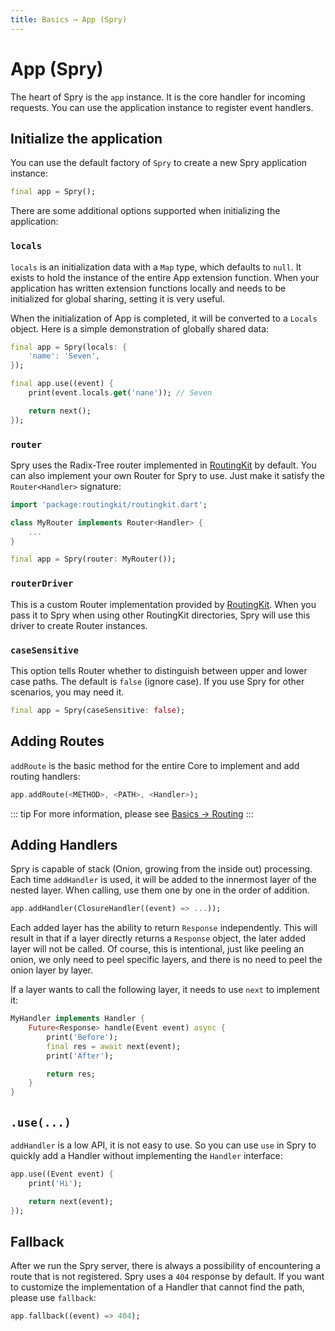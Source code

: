 ```yaml
---
title: Basics → App (Spry)
---
```


# App (Spry)

The heart of Spry is the `app` instance. It is the core handler for incoming requests. You can use the application instance to register event handlers.

## Initialize the application

You can use the default factory of `Spry` to create a new Spry application instance:

```dart
final app = Spry();
```

There are some additional options supported when initializing the application:

### `locals`

`locals` is an initialization data with a `Map` type, which defaults to `null`. It exists to hold the instance of the entire App extension function. When your application has written extension functions locally and needs to be initialized for global sharing, setting it is very useful.

When the initialization of App is completed, it will be converted to a `Locals` object. Here is a simple demonstration of globally shared data:

```dart
final app = Spry(locals: {
    'name': 'Seven',
});

final app.use((event) {
    print(event.locals.get('nane')); // Seven

    return next();
});
```

### `router`

Spry uses the Radix-Tree router implemented in [RoutingKit](https://pub.dev/packages/routingkit) by default. You can also implement your own Router for Spry to use. Just make it satisfy the `Router<Handler>` signature:

```dart
import 'package:routingkit/routingkit.dart';

class MyRouter implements Router<Handler> {
    ...
}

final app = Spry(router: MyRouter());
```

### `routerDriver`

This is a custom Router implementation provided by [RoutingKit](https://pub.dev/packages/routingkit). When you pass it to Spry when using other RoutingKit directories, Spry will use this driver to create Router instances.

### `caseSensitive`

This option tells Router whether to distinguish between upper and lower case paths. The default is `false` (ignore case). If you use Spry for other scenarios, you may need it.

```dart
final app = Spry(caseSensitive: false);
```

## Adding Routes

`addRoute` is the basic method for the entire Core to implement and add routing handlers:

```dart
app.addRoute(<METHOD>, <PATH>, <Handler>);
```

::: tip
For more information, please see [Basics → Routing](/guide/routing)
:::

## Adding Handlers

Spry is capable of stack (Onion, growing from the inside out) processing. Each time `addHandler` is used, it will be added to the innermost layer of the nested layer. When calling, use them one by one in the order of addition.

```dart
app.addHandler(ClosureHandler((event) => ...));
```

Each added layer has the ability to return `Response` independently. This will result in that if a layer directly returns a `Response` object, the later added layer will not be called.
Of course, this is intentional, just like peeling an onion, we only need to peel specific layers, and there is no need to peel the onion layer by layer.

If a layer wants to call the following layer, it needs to use `next` to implement it:

```dart
MyHandler implements Handler {
    Future<Response> handle(Event event) async {
        print('Before');
        final res = await next(event);
        print('After');

        return res;
    }
}
```

## `.use(...)`

`addHandler` is a low API, it is not easy to use. So you can use `use` in Spry to quickly add a Handler without implementing the `Handler` interface:

```dart
app.use((Event event) {
    print('Hi');

    return next(event);
});
```

## Fallback

After we run the Spry server, there is always a possibility of encountering a route that is not registered. Spry uses a `404` response by default. If you want to customize the implementation of a Handler that cannot find the path, please use `fallback`:

```dart
app.fallback((event) => 404);
```
